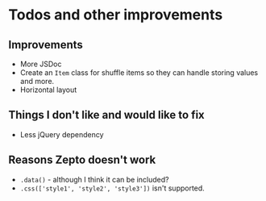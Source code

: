 # Todos and other improvements

## Improvements
* More JSDoc
* Create an `Item` class for shuffle items so they can handle storing values and more.
* Horizontal layout

## Things I don't like and would like to fix
* Less jQuery dependency

## Reasons Zepto doesn't work
* `.data()` - although I think it can be included?
* `.css(['style1', 'style2', 'style3'])` isn't supported.
